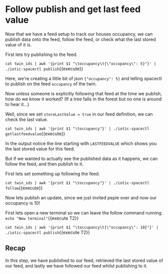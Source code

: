 # Follow publish and get last feed value

Now that we have a feed setup to track our houses occupancy, we can publish data onto the feed,
follow the feed, or check what the last stored value of it is.

First lets try publishing to the feed.

`cat twin_ids | awk '{print $1 "\toccupancy\t{\"occupancy\": 5}"}' | ./iotic-spacectl publish`{{execute}}

Here, we're creating a little bit of json `{"occupancy": 5}` and telling spacectl to publish on the feed `occupancy` of the twin.

Now unless someone is explicitly following that feed at the time we publish, how do we know it worked?
(If a tree falls in the forest but no one is around to hear it...)

Well, since we set `storeLastValue = true` in our feed definition, we can check the last value.

`cat twin_ids | awk '{print $1 "\toccupancy"}' | ./iotic-spacectl getlastfeedvalue`{{execute}}

In the output notice the line starting with `LASTFEEDVALUE` which shows you the last stored value for this feed.

But if we wanted to actually see the published data as it happens, we can follow the feed, and then publish to it.

First lets set something up following the feed.

`cat twin_ids | awk '{print $1 "\toccupancy"}' | ./iotic-spacectl follow`{{execute}}

Now lets publish an update, since we just invited peple over and now our occupancy is 10!

First lets open a new terminal so we can leave the follow command running. `echo "New terminal"`{{execute T2}}

`cat twin_ids | awk '{print $1 "\toccupancy\t{\"occupancy\": 10}"}' | ./iotic-spacectl publish`{{execute T2}}

## Recap

In this step, we have published to our feed, retrieved the last stored value of our feed, and lastly
we have followed our feed whilst publishing to it.
